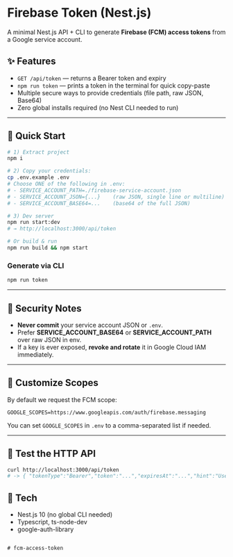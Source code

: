 # Firebase Token (Nest.js)

A minimal Nest.js API + CLI to generate **Firebase (FCM) access tokens** from a Google service account.

## ✨ Features

- `GET /api/token` — returns a Bearer token and expiry
- `npm run token` — prints a token in the terminal for quick copy-paste
- Multiple secure ways to provide credentials (file path, raw JSON, Base64)
- Zero global installs required (no Nest CLI needed to run)

---

## 🚀 Quick Start

```bash
# 1) Extract project
npm i

# 2) Copy your credentials:
cp .env.example .env
# Choose ONE of the following in .env:
# - SERVICE_ACCOUNT_PATH=./firebase-service-account.json
# - SERVICE_ACCOUNT_JSON={...}    (raw JSON, single line or multiline)
# - SERVICE_ACCOUNT_BASE64=...    (base64 of the full JSON)

# 3) Dev server
npm run start:dev
# → http://localhost:3000/api/token

# Or build & run
npm run build && npm start
```

### Generate via CLI
```bash
npm run token
```

---

## 🔐 Security Notes

- **Never commit** your service account JSON or `.env`.
- Prefer **SERVICE_ACCOUNT_BASE64** or **SERVICE_ACCOUNT_PATH** over raw JSON in env.
- If a key is ever exposed, **revoke and rotate** it in Google Cloud IAM immediately.

---

## 🔧 Customize Scopes

By default we request the FCM scope:
```
GOOGLE_SCOPES=https://www.googleapis.com/auth/firebase.messaging
```
You can set `GOOGLE_SCOPES` in `.env` to a comma-separated list if needed.

---

## 🧪 Test the HTTP API

```bash
curl http://localhost:3000/api/token
# -> { "tokenType":"Bearer","token":"...","expiresAt":"...","hint":"Use ...","scope":"..." }
```

## 🧰 Tech
- Nest.js 10 (no global CLI needed)
- Typescript, ts-node-dev
- google-auth-library
```

# fcm-access-token
